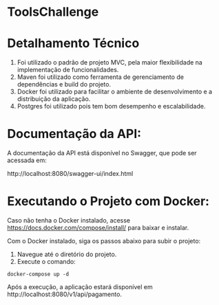 # ToolsChallenge

# Detalhamento Técnico

1. Foi utilizado o padrão de projeto MVC, pela maior flexibilidade na implementação de funcionalidades.
2. Maven foi utilizado como ferramenta de gerenciamento de dependências e build do projeto.
3. Docker foi utilizado para facilitar o ambiente de desenvolvimento e a distribuição da aplicação.
4. Postgres foi utilizado pois tem bom desempenho e escalabilidade.

# Documentação da API:

A documentação da API está disponível no Swagger, que pode ser acessada em:

http://localhost:8080/swagger-ui/index.html

# Executando o Projeto com Docker:

Caso não tenha o Docker instalado, acesse https://docs.docker.com/compose/install/ para baixar e instalar.

Com o Docker instalado, siga os passos abaixo para subir o projeto:

1. Navegue até o diretório do projeto.
2. Execute o comando:

``` shell script
docker-compose up -d
```

Após a execução, a aplicação estará disponível em http://localhost:8080/v1/api/pagamento.